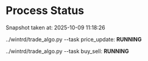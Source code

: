 # Process Status

Snapshot taken at: 2025-10-09 11:18:26

../wintrd/trade_algo.py --task price_update: **RUNNING**

../wintrd/trade_algo.py --task buy_sell: **RUNNING**

